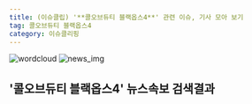 ```yaml
---
title: (이슈클립) '**콜오브듀티 블랙옵스4**' 관련 이슈, 기사 모아 보기
tag: 콜오브듀티 블랙옵스4
category: 이슈클리핑
---
```

![wordcloud](https://s3.ap-northeast-2.amazonaws.com/lyrics101-wordcloud/2018-09-15-1536948844.png)
![news_img](https://user-images.githubusercontent.com/42597476/44507050-1206f400-a6e4-11e8-8d98-7ffbfebb353f.png)
## **'**콜오브듀티 블랙옵스4**'** 뉴스속보 검색결과

